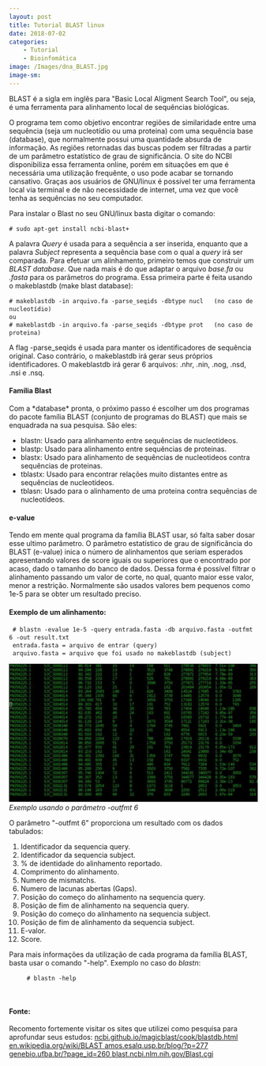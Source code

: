 ```yaml
---
layout: post
title: Tutorial BLAST linux
date: 2018-07-02
categories:
    - Tutorial
    - Bioinfomática
image: /Images/dna_BLAST.jpg
image-sm:
---
```


   BLAST é a sigla em inglês para "Basic Local Aligment Search Tool", ou seja, 
é uma ferramenta para alinhamento local de sequências biológicas.

   O programa tem como objetivo encontrar regiões de similaridade entre uma 
sequência (seja um nucleotídio ou uma proteina) com uma sequência base (database), 
que normalmente possui uma quantidade absurda de informação. As regiões retornadas 
das buscas podem ser filtradas a partir de um parâmetro estatístico de grau de 
significância.
    O site do NCBI disponibiliza essa ferramenta online, porém em situações em que 
é necessária uma utilização frequênte, o uso  pode acabar se tornando cansativo. 
Graças aos usuários de GNU/linux é possível ter uma ferramenta local via terminal e 
de não necessidade de internet, uma vez que você tenha as sequências no seu computador.
    
   Para instalar o Blast no seu GNU/linux basta digitar o comando:
	
	# sudo apt-get install ncbi-blast+

   A palavra *Query* é usada para a sequência a ser inserida, enquanto que a palavra 
*Subject* representa a sequência base com o qual a *query* irá ser comparada.
    Para efetuar um alinhamento, primeiro temos que construir um *BLAST database*. 
Que nada mais é do que adaptar o arquivo *base.fa* ou *.fasta* para os parâmetros do 
programa. Essa primeira parte é feita usando o makeblastdb (make blast database):


	# makeblastdb -in arquivo.fa -parse_seqids -dbtype nucl   (no caso de nucleotídio) 
	ou
	# makeblastdb -in arquivo.fa -parse_seqids -dbtype prot   (no caso de proteina) 



   A flag -parse_seqids é usada para manter os identificadores de sequência original.
Caso contrário, o makeblastdb irá gerar seus próprios identificadores. O makeblastdb
irá gerar 6 arquivos: .nhr, .nin, .nog, .nsd, .nsi e .nsq.

   <h4>Família Blast</h4>
   Com a *database* pronta, o próximo passo é escolher um dos programas do pacote 
família BLAST (conjunto de programas do BLAST) que mais se enquadrada na sua pesquisa. 
   São eles:
   <ul>
     <li>blastn: Usado para alinhamento entre sequências de nucleotídeos.</li>
     <li>blastp: Usado para alinhamento entre sequências de proteinas.</li>
     <li>blastx: Usado para alinhamento de sequências de nucleotideos contra sequências de proteinas.</li>
     <li>tblastx: Usado para encontrar relações muito distantes entre as sequências de nucleotídeos.</li>
     <li>tblasn: Usado para o alinhamento de uma proteina contra sequências de nucleotídeos.</li> 
   </ul>

   <h4>e-value</h4>
   Tendo em mente qual programa da família BLAST usar, só falta saber dosar esse 
ultimo parâmetro.
   O parâmetro estatístico de grau de significância do BLAST (e-value) inica o 
número de alinhamentos que seriam esperados apresentando valores de score iguais ou 
superiores que o encontrado por acaso, dado o tamanho do banco de dados. Dessa forma 
é possível filtrar o alinhamento passando um valor de corte, no qual, quanto maior 
esse valor, menor a restrição. Normalmente são usados valores bem pequenos como 1e-5 
para se obter um resultado preciso.

   <h4>Exemplo de um alinhamento:</h4>
     
     # blastn -evalue 1e-5 -query entrada.fasta -db arquivo.fasta -outfmt 6 -out result.txt
     entrada.fasta = arquivo de entrar (query)
     arquivo.fasta = arquivo que foi usado no makeblastdb (subject) 

![](/Images/output_BLAST.jpg) *Exemplo usando o parâmetro -outfmt 6*


   O parâmetro "-outfmt 6" proporciona um resultado com os dados tabulados:
   <ol>
    <li> Identificador da sequencia query.</li>
    <li> Identificador da sequencia subject.</li>
    <li> % de identidade do alinhamento reportado.</li>
    <li> Comprimento do alinhamento.</li>
    <li> Numero de mismatchs.</li>
    <li> Numero de lacunas abertas (Gaps).</li>
    <li> Posição do começo do alinhamento na sequencia query.</li>
    <li> Posição de fim de alinhamento na sequencia query.</li>
    <li> Posição do começo do alinhamento na sequencia subject.</li>
    <li> Posição de fim de alinhamento da sequencia subject.</li>
    <li> E-valor.</li>
    <li> Score.</li>
   </ol>

   Para mais informações da utilização de cada programa da família BLAST, basta usar o comando "-help".
Exemplo no caso do *blastn*:

		 # blastn -help 
<p>
	<br />
</p>

   <h4>Fonte:</h4>
   Recomento fortemente visitar os sites que utilizei como pesquisa para aprofundar seus estudos:
   
   <a HREF= "https://ncbi.github.io/magicblast/cook/blastdb.html" TARGET="_blank" >
	ncbi.github.io/magicblast/cook/blastdb.html </a>
	
   <a HREF= "https://en.wikipedia.org/wiki/BLAST " TARGET="_blank">
	en.wikipedia.org/wiki/BLAST </a>
	
   <a HREF= "https://amos.esalq.usp.br/blog/?p=277" TARGET="_blank">
	amos.esalq.usp.br/blog/?p=277 </a>
	
   <a HREF= "https://www.genebio.ufba.br/?page_id=260" TARGET="_blank">
	genebio.ufba.br/?page_id=260 </a>
	
   <a HREF= "https://blast.ncbi.nlm.nih.gov/Blast.cgi " TARGET="_blank">
	blast.ncbi.nlm.nih.gov/Blast.cgi </a>

